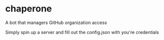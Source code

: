 # chaperone
A bot that managers GitHub organization access

Simply spin up a server and fill out the config.json with you're credentials
